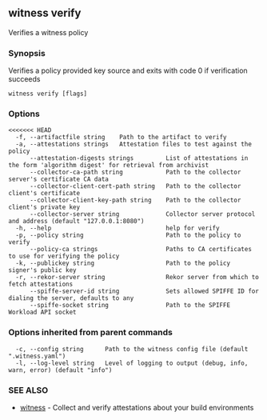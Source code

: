 ## witness verify

Verifies a witness policy

### Synopsis

Verifies a policy provided key source and exits with code 0 if verification succeeds

```
witness verify [flags]
```

### Options

```
<<<<<<< HEAD
  -f, --artifactfile string    Path to the artifact to verify
  -a, --attestations strings   Attestation files to test against the policy
      --attestation-digests strings         List of attestations in the form 'algorithm digest' for retrieval from archivist
      --collector-ca-path string            Path to the collector server's certificate CA data
      --collector-client-cert-path string   Path to the collector client's certificate
      --collector-client-key-path string    Path to the collector client's private key
      --collector-server string             Collector server protocol and address (default "127.0.0.1:8080")
  -h, --help                                help for verify
  -p, --policy string                       Path to the policy to verify
      --policy-ca strings                   Paths to CA certificates to use for verifying the policy
  -k, --publickey string                    Path to the policy signer's public key
  -r, --rekor-server string                 Rekor server from which to fetch attestations
      --spiffe-server-id string             Sets allowed SPIFFE ID for dialing the server, defaults to any
      --spiffe-socket string                Path to the SPIFFE Workload API socket
```

### Options inherited from parent commands

```
  -c, --config string      Path to the witness config file (default ".witness.yaml")
  -l, --log-level string   Level of logging to output (debug, info, warn, error) (default "info")
```

### SEE ALSO

* [witness](witness.md)	 - Collect and verify attestations about your build environments

